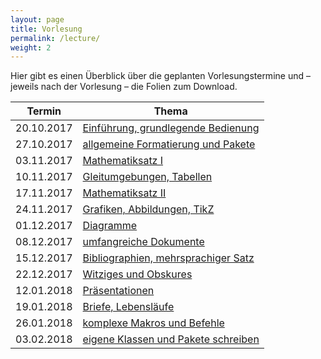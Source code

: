 ```yaml
---
layout: page
title: Vorlesung
permalink: /lecture/
weight: 2
---
```


Hier gibt es einen Überblick über die geplanten Vorlesungstermine und – jeweils nach der Vorlesung – die Folien zum Download.

Termin     | Thema
-----------|-----------------------------------------------------------------------
20.10.2017 | [Einführung, grundlegende Bedienung](./00_einfuehrung_grundlagen.pdf)
27.10.2017 | [allgemeine Formatierung und Pakete](./01_formatierung_pakete.pdf)
03.11.2017 | [Mathematiksatz I](./02_mathesatz_i.pdf)
10.11.2017 | [Gleitumgebungen, Tabellen](./03_gleitumgebungen_tabellen.pdf)
17.11.2017 | [Mathematiksatz II](./04_mathesatz_ii.pdf)
24.11.2017 | [Grafiken, Abbildungen, TikZ](./05_grafiken_abbildungen_tikz.pdf)
01.12.2017 | [Diagramme](./06_diagramme.pdf)
08.12.2017 | [umfangreiche Dokumente](./07_umfangreiche_dokumente.pdf)
15.12.2017 | [Bibliographien, mehrsprachiger Satz](./08_bibliografien_mehrsprachigkeit.pdf)
22.12.2017 | [Witziges und Obskures](./W_witziges_obskures.pdf)
12.01.2018 | [Präsentationen](./09_praesentationen.pdf)
19.01.2018 | [Briefe, Lebensläufe](./10_brief_lebenslauf.pdf)
26.01.2018 | [komplexe Makros und Befehle](./11_komplexe_makros.pdf)
03.02.2018 | [eigene Klassen und Pakete schreiben](./12_eigene_klassen.pdf)
